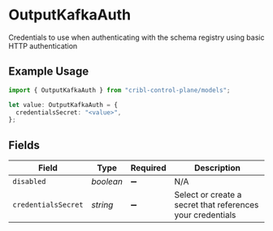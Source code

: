 # OutputKafkaAuth

Credentials to use when authenticating with the schema registry using basic HTTP authentication

## Example Usage

```typescript
import { OutputKafkaAuth } from "cribl-control-plane/models";

let value: OutputKafkaAuth = {
  credentialsSecret: "<value>",
};
```

## Fields

| Field                                                      | Type                                                       | Required                                                   | Description                                                |
| ---------------------------------------------------------- | ---------------------------------------------------------- | ---------------------------------------------------------- | ---------------------------------------------------------- |
| `disabled`                                                 | *boolean*                                                  | :heavy_minus_sign:                                         | N/A                                                        |
| `credentialsSecret`                                        | *string*                                                   | :heavy_minus_sign:                                         | Select or create a secret that references your credentials |